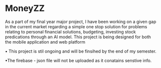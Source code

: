 # MoneyZZ
As a part of my final year major project, I have been working on a given gap in the current market regarding a simple one stop solution for problems relating to personal financial solutions, budgeting, investing stock predications through an AI model. This project is being designed for both the mobile application and web platform 


• This project is stil ongoing and will be finsihed by the end of my semester.

•The firebase - json file will not be uploaded as it conatains senstive info.
